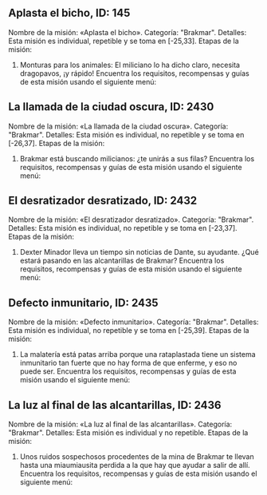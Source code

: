 ## Aplasta el bicho, ID: 145
Nombre de la misión: «Aplasta el bicho».
Categoría: "Brakmar".
Detalles: Esta misión es individual, repetible y se toma en [-25,33].
Etapas de la misión:
1. Monturas para los animales: El miliciano lo ha dicho claro, necesita dragopavos, ¡y rápido!
Encuentra los requisitos, recompensas y guías de esta misión usando el siguiente menú:
<component type={145_QUEST_MENU}>

## La llamada de la ciudad oscura, ID: 2430
Nombre de la misión: «La llamada de la ciudad oscura».
Categoría: "Brakmar".
Detalles: Esta misión es individual, no repetible y se toma en [-26,37].
Etapas de la misión:
1. Brakmar está buscando milicianos: ¿te unirás a sus filas?
Encuentra los requisitos, recompensas y guías de esta misión usando el siguiente menú:
<component type={2430_QUEST_MENU}>

## El desratizador desratizado, ID: 2432
Nombre de la misión: «El desratizador desratizado».
Categoría: "Brakmar".
Detalles: Esta misión es individual, no repetible y se toma en [-23,37].
Etapas de la misión:
1. Dexter Minador lleva un tiempo sin noticias de Dante, su ayudante. ¿Qué estará pasando en las alcantarillas de Brakmar?
Encuentra los requisitos, recompensas y guías de esta misión usando el siguiente menú:
<component type={2432_QUEST_MENU}>

## Defecto inmunitario, ID: 2435
Nombre de la misión: «Defecto inmunitario».
Categoría: "Brakmar".
Detalles: Esta misión es individual, no repetible y se toma en [-25,39].
Etapas de la misión:
1. La malatería está patas arriba porque una rataplastada tiene un sistema inmunitario tan fuerte que no hay forma de que enferme, y eso no puede ser.
Encuentra los requisitos, recompensas y guías de esta misión usando el siguiente menú:
<component type={2435_QUEST_MENU}>

## La luz al final de las alcantarillas, ID: 2436
Nombre de la misión: «La luz al final de las alcantarillas».
Categoría: "Brakmar".
Detalles: Esta misión es individual y no repetible.
Etapas de la misión:
1. Unos ruidos sospechosos procedentes de la mina de Brakmar te llevan hasta una miaumiausita perdida a la que hay que ayudar a salir de allí.
Encuentra los requisitos, recompensas y guías de esta misión usando el siguiente menú:
<component type={2436_QUEST_MENU}>
